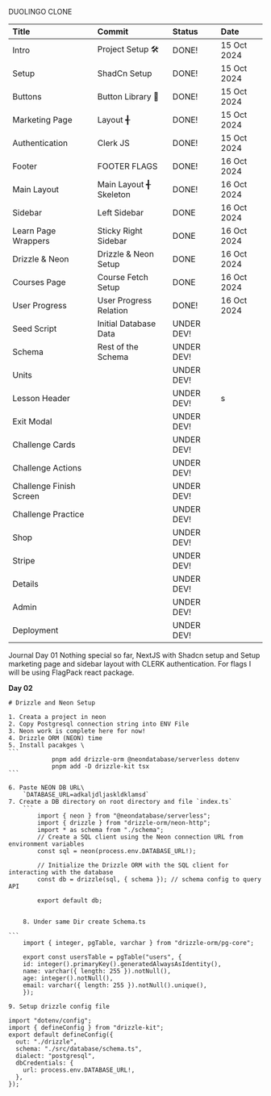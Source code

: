 DUOLINGO CLONE

| Title                   | Commit                 | Status     | Date        |
| :---------------------- | :--------------------- | :--------- | :---------- |
| Intro                   | Project Setup 🛠️       | DONE!      | 15 Oct 2024 |
| Setup                   | ShadCn Setup           | DONE!      | 15 Oct 2024 |
| Buttons                 | Button Library 🔘      | DONE!      | 15 Oct 2024 |
| Marketing Page          | Layout ╉               | DONE!      | 15 Oct 2024 |
| Authentication          | Clerk JS               | DONE!      | 15 Oct 2024 |
| Footer                  | FOOTER FLAGS           | DONE!      | 16 Oct 2024 |
| Main Layout             | Main Layout ╉ Skeleton | DONE!      | 16 Oct 2024 |
| Sidebar                 | Left Sidebar           | DONE       | 16 Oct 2024 |
| Learn Page Wrappers     | Sticky Right Sidebar   | DONE       | 16 Oct 2024 |
| Drizzle & Neon          | Drizzle & Neon Setup   | DONE       | 16 Oct 2024 |
| Courses Page            | Course Fetch Setup     | DONE       | 16 Oct 2024 |
| User Progress           | User Progress Relation | DONE!      | 16 Oct 2024 |
| Seed Script             | Initial Database Data  | UNDER DEV! |             |
| Schema                  | Rest of the Schema     | UNDER DEV! |             |
| Units                   |                        | UNDER DEV! |             |
| Lesson Header           |                        | UNDER DEV! | s           |
| Exit Modal              |                        | UNDER DEV! |             |
| Challenge Cards         |                        | UNDER DEV! |             |
| Challenge Actions       |                        | UNDER DEV! |             |
| Challenge Finish Screen |                        | UNDER DEV! |             |
| Challenge Practice      |                        | UNDER DEV! |             |
| Shop                    |                        | UNDER DEV! |
| Stripe                  |                        | UNDER DEV! |
| Details                 |                        | UNDER DEV! |
| Admin                   |                        | UNDER DEV! |
| Deployment              |                        | UNDER DEV! |

Journal
Day 01
Nothing special so far, NextJS with Shadcn setup and Setup marketing page and sidebar layout with CLERK authentication. For flags I will be using FlagPack react package.

**Day 02**

    # Drizzle and Neon Setup

    1. Creata a project in neon
    2. Copy Postgresql connection string into ENV File
    3. Neon work is complete here for now!
    4. Drizzle ORM (NEON) time
    5. Install pacakges \
    ```
    			pnpm add drizzle-orm @neondatabase/serverless dotenv
    			pnpm add -D drizzle-kit tsx
    ```

    6. Paste NEON DB URL\
    	`‌DATABASE_URL=adkaljdljaskldklamsd`
    7. Create a DB directory on root directory and file `index.ts`
    	```
    		import { neon } from "@neondatabase/serverless";
    		import { drizzle } from "drizzle-orm/neon-http";
    		import * as schema from "./schema";
    		// Create a SQL client using the Neon connection URL from environment variables
    		const sql = neon(process.env.DATABASE_URL!);

    		// Initialize the Drizzle ORM with the SQL client for interacting with the database
    		const db = drizzle(sql, { schema }); // schema config to query API

    		export default db;

````

    8. Under same Dir create Schema.ts

```
    import { integer, pgTable, varchar } from "drizzle-orm/pg-core";

    export const usersTable = pgTable("users", {
    id: integer().primaryKey().generatedAlwaysAsIdentity(),
    name: varchar({ length: 255 }).notNull(),
    age: integer().notNull(),
    email: varchar({ length: 255 }).notNull().unique(),
    });

````

    9. Setup drizzle config file

```
import "dotenv/config";
import { defineConfig } from "drizzle-kit";
export default defineConfig({
  out: "./drizzle",
  schema: "./src/database/schema.ts",
  dialect: "postgresql",
  dbCredentials: {
    url: process.env.DATABASE_URL!,
  },
});

```
